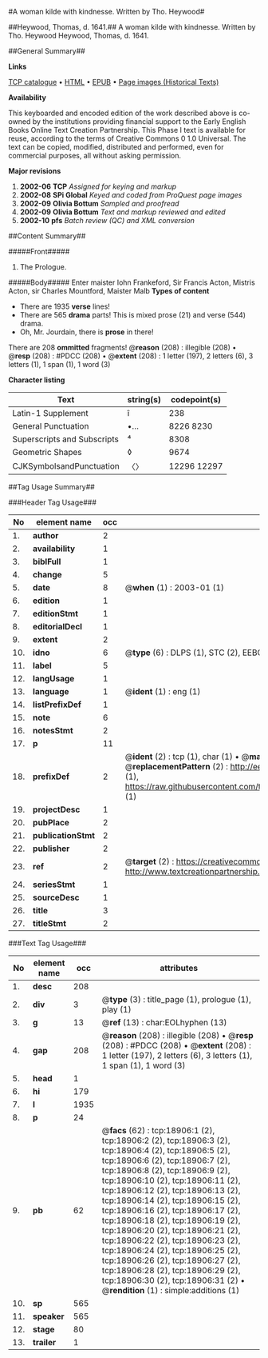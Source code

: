 #A woman kilde with kindnesse. Written by Tho. Heywood#

##Heywood, Thomas, d. 1641.##
A woman kilde with kindnesse. Written by Tho. Heywood
Heywood, Thomas, d. 1641.

##General Summary##

**Links**

[TCP catalogue](http://www.ota.ox.ac.uk/tcp/)  • 
[HTML](http://tei.it.ox.ac.uk/tcp/Texts-HTML/free/A03/A03256.html)  • 
[EPUB](http://tei.it.ox.ac.uk/tcp/Texts-EPUB/free/A03/A03256.epub) • 
[Page images (Historical Texts)](https://data.historicaltexts.jisc.ac.uk/view?pubId=eebo-99853521e&pageId=eebo-99853521e-18906-1)

**Availability**

This keyboarded and encoded edition of the
	       work described above is co-owned by the institutions
	       providing financial support to the Early English Books
	       Online Text Creation Partnership. This Phase I text is
	       available for reuse, according to the terms of Creative
	       Commons 0 1.0 Universal. The text can be copied,
	       modified, distributed and performed, even for
	       commercial purposes, all without asking permission.

**Major revisions**

1. __2002-06__ __TCP__ *Assigned for keying and markup*
1. __2002-08__ __SPi Global__ *Keyed and coded from ProQuest page images*
1. __2002-09__ __Olivia Bottum__ *Sampled and proofread*
1. __2002-09__ __Olivia Bottum__ *Text and markup reviewed and edited*
1. __2002-10__ __pfs__ *Batch review (QC) and XML conversion*

##Content Summary##

#####Front#####

1. The Prologue.

#####Body#####
Enter maister Iohn Frankeford, Sir Francis Acton, Mistris Acton, sir Charles Mountford, Maister Malb
**Types of content**

  * There are 1935 **verse** lines!
  * There are 565 **drama** parts! This is mixed prose (21) and verse (544) drama.
  * Oh, Mr. Jourdain, there is **prose** in there!

There are 208 **ommitted** fragments! 
 @__reason__ (208) : illegible (208)  •  @__resp__ (208) : #PDCC (208)  •  @__extent__ (208) : 1 letter (197), 2 letters (6), 3 letters (1), 1 span (1), 1 word (3)

**Character listing**


|Text|string(s)|codepoint(s)|
|---|---|---|
|Latin-1 Supplement|î|238|
|General Punctuation|•…|8226 8230|
|Superscripts             and Subscripts|⁴|8308|
|Geometric Shapes|◊|9674|
|CJKSymbolsandPunctuation|〈〉|12296 12297|

##Tag Usage Summary##

###Header Tag Usage###

|No|element name|occ|attributes|
|---|---|---|---|
|1.|__author__|2||
|2.|__availability__|1||
|3.|__biblFull__|1||
|4.|__change__|5||
|5.|__date__|8| @__when__ (1) : 2003-01 (1)|
|6.|__edition__|1||
|7.|__editionStmt__|1||
|8.|__editorialDecl__|1||
|9.|__extent__|2||
|10.|__idno__|6| @__type__ (6) : DLPS (1), STC (2), EEBO-CITATION (1), PROQUEST (1), VID (1)|
|11.|__label__|5||
|12.|__langUsage__|1||
|13.|__language__|1| @__ident__ (1) : eng (1)|
|14.|__listPrefixDef__|1||
|15.|__note__|6||
|16.|__notesStmt__|2||
|17.|__p__|11||
|18.|__prefixDef__|2| @__ident__ (2) : tcp (1), char (1)  •  @__matchPattern__ (2) : ([0-9\-]+):([0-9IVX]+) (1), (.+) (1)  •  @__replacementPattern__ (2) : http://eebo.chadwyck.com/downloadtiff?vid=$1&page=$2 (1), https://raw.githubusercontent.com/textcreationpartnership/Texts/master/tcpchars.xml#$1 (1)|
|19.|__projectDesc__|1||
|20.|__pubPlace__|2||
|21.|__publicationStmt__|2||
|22.|__publisher__|2||
|23.|__ref__|2| @__target__ (2) : https://creativecommons.org/publicdomain/zero/1.0/ (1), http://www.textcreationpartnership.org/docs/. (1)|
|24.|__seriesStmt__|1||
|25.|__sourceDesc__|1||
|26.|__title__|3||
|27.|__titleStmt__|2||


###Text Tag Usage###

|No|element name|occ|attributes|
|---|---|---|---|
|1.|__desc__|208||
|2.|__div__|3| @__type__ (3) : title_page (1), prologue (1), play (1)|
|3.|__g__|13| @__ref__ (13) : char:EOLhyphen (13)|
|4.|__gap__|208| @__reason__ (208) : illegible (208)  •  @__resp__ (208) : #PDCC (208)  •  @__extent__ (208) : 1 letter (197), 2 letters (6), 3 letters (1), 1 span (1), 1 word (3)|
|5.|__head__|1||
|6.|__hi__|179||
|7.|__l__|1935||
|8.|__p__|24||
|9.|__pb__|62| @__facs__ (62) : tcp:18906:1 (2), tcp:18906:2 (2), tcp:18906:3 (2), tcp:18906:4 (2), tcp:18906:5 (2), tcp:18906:6 (2), tcp:18906:7 (2), tcp:18906:8 (2), tcp:18906:9 (2), tcp:18906:10 (2), tcp:18906:11 (2), tcp:18906:12 (2), tcp:18906:13 (2), tcp:18906:14 (2), tcp:18906:15 (2), tcp:18906:16 (2), tcp:18906:17 (2), tcp:18906:18 (2), tcp:18906:19 (2), tcp:18906:20 (2), tcp:18906:21 (2), tcp:18906:22 (2), tcp:18906:23 (2), tcp:18906:24 (2), tcp:18906:25 (2), tcp:18906:26 (2), tcp:18906:27 (2), tcp:18906:28 (2), tcp:18906:29 (2), tcp:18906:30 (2), tcp:18906:31 (2)  •  @__rendition__ (1) : simple:additions (1)|
|10.|__sp__|565||
|11.|__speaker__|565||
|12.|__stage__|80||
|13.|__trailer__|1||
